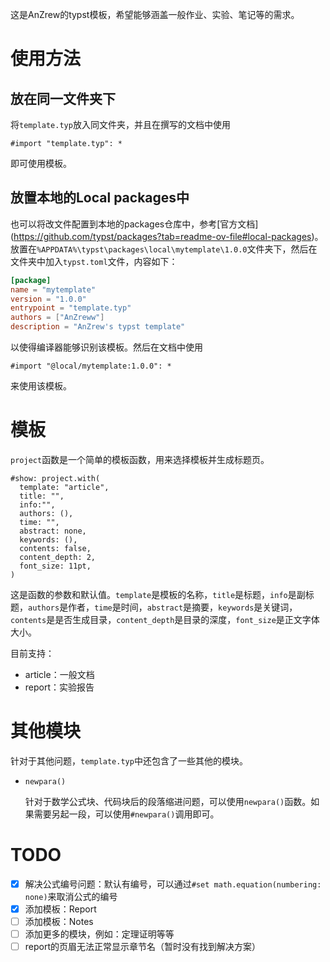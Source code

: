 这是AnZrew的typst模板，希望能够涵盖一般作业、实验、笔记等的需求。

# 使用方法

## 放在同一文件夹下

将`template.typ`放入同文件夹，并且在撰写的文档中使用
```typst
#import "template.typ": *
```
即可使用模板。

## 放置本地的Local packages中

也可以将改文件配置到本地的packages仓库中，参考[官方文档]
(https://github.com/typst/packages?tab=readme-ov-file#local-packages)。放置在`%APPDATA%\typst\packages\local\mytemplate\1.0.0`文件夹下，然后在文件夹中加入`typst.toml`文件，内容如下：
```toml
[package]
name = "mytemplate"
version = "1.0.0"
entrypoint = "template.typ"
authors = ["AnZreww"]
description = "AnZrew's typst template"
```
以使得编译器能够识别该模板。然后在文档中使用
```typst
#import "@local/mytemplate:1.0.0": *
```
来使用该模板。

# 模板

`project`函数是一个简单的模板函数，用来选择模板并生成标题页。

```typst
#show: project.with(
  template: "article",
  title: "",
  info:"",
  authors: (),
  time: "",
  abstract: none,
  keywords: (),
  contents: false,
  content_depth: 2,
  font_size: 11pt,
)
```
这是函数的参数和默认值。`template`是模板的名称，`title`是标题，`info`是副标题，`authors`是作者，`time`是时间，`abstract`是摘要，`keywords`是关键词，`contents`是是否生成目录，`content_depth`是目录的深度，`font_size`是正文字体大小。

目前支持：
- article：一般文档
- report：实验报告

# 其他模块

针对于其他问题，`template.typ`中还包含了一些其他的模块。

- `newpara()`

    针对于数学公式块、代码块后的段落缩进问题，可以使用`newpara()`函数。如果需要另起一段，可以使用`#newpara()`调用即可。

# TODO

- [x] 解决公式编号问题：默认有编号，可以通过`#set math.equation(numbering: none)`来取消公式的编号
- [x] 添加模板：Report
- [ ] 添加模板：Notes
- [ ] 添加更多的模块，例如：定理证明等等
- [ ] report的页眉无法正常显示章节名（暂时没有找到解决方案）
